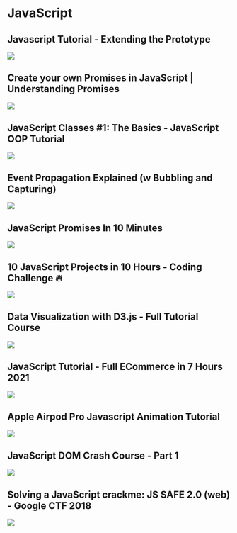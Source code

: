 # JavaScript

## Javascript Tutorial - Extending the Prototype
[![](https://img.youtube.com/vi/TUJI3CVU1Pk/0.jpg)](https://www.youtube.com/watch?v=TUJI3CVU1Pk&list=PLVvjrrRCBy2IeK_wtxbxtwg89KWVNn2Sa&index=1)

## Create your own Promises in JavaScript | Understanding Promises
[![](https://img.youtube.com/vi/Y-aWVUAul9w/0.jpg)](https://www.youtube.com/watch?v=Y-aWVUAul9w&list=PLVvjrrRCBy2JSPVPlRmdiWnZ-c6PlzEVA&index=1)

## JavaScript Classes #1: The Basics - JavaScript OOP Tutorial
[![](https://img.youtube.com/vi/wik23D_gyCo/0.jpg)](https://www.youtube.com/watch?v=wik23D_gyCo&list=PLVvjrrRCBy2I2eE1e1yOuhts2oTvWesMy&index=1)

## Event Propagation Explained (w Bubbling and Capturing)
[![](https://img.youtube.com/vi/BtOrr7oTH_8/0.jpg)](https://www.youtube.com/watch?v=BtOrr7oTH_8)

## JavaScript Promises In 10 Minutes
[![](https://img.youtube.com/vi/DHvZLI7Db8E/0.jpg)](https://www.youtube.com/watch?v=DHvZLI7Db8E)

## 10 JavaScript Projects in 10 Hours - Coding Challenge 🔥
[![](https://img.youtube.com/vi/dtKciwk_si4/0.jpg)](https://www.youtube.com/watch?v=dtKciwk_si4)

## Data Visualization with D3.js - Full Tutorial Course
[![](https://img.youtube.com/vi/_8V5o2UHG0E/0.jpg)](https://www.youtube.com/watch?v=_8V5o2UHG0E)

## JavaScript Tutorial - Full ECommerce in 7 Hours 2021
[![](https://img.youtube.com/vi/N3FDyheHVMM/0.jpg)](https://www.youtube.com/watch?v=N3FDyheHVMM)

## Apple Airpod Pro Javascript Animation Tutorial
[![](https://img.youtube.com/vi/wLUJ9VNzZXo/0.jpg)](https://www.youtube.com/watch?v=wLUJ9VNzZXo)

## JavaScript DOM Crash Course - Part 1
[![](https://img.youtube.com/vi/0ik6X4DJKCc/0.jpg)](https://www.youtube.com/watch?v=0ik6X4DJKCc)

## Solving a JavaScript crackme: JS SAFE 2.0 (web) - Google CTF 2018
[![](https://img.youtube.com/vi/8yWUaqEcXr4/0.jpg)](https://www.youtube.com/watch?v=8yWUaqEcXr4)

